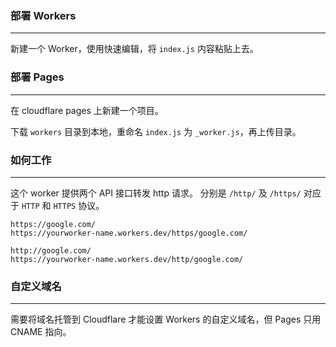 ### 部署 Workers
---
新建一个 Worker，使用快速编辑，将 `index.js` 内容粘贴上去。

### 部署 Pages
---
在 cloudflare pages 上新建一个项目。

下载 `workers` 目录到本地，重命名 `index.js` 为 `_worker.js`，再上传目录。


### 如何工作
---
这个 worker 提供两个 API 接口转发 http 请求。
分别是 `/http/` 及 `/https/` 对应于 `HTTP` 和 `HTTPS` 协议。

```
https://google.com/
https://yourworker-name.workers.dev/https/google.com/
```

```
http://google.com/
https://yourworker-name.workers.dev/http/google.com/
```

### 自定义域名
---
需要将域名托管到 Cloudflare 才能设置 Workers 的自定义域名，但 Pages 只用 CNAME 指向。
